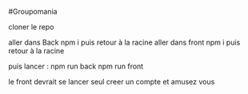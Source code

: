 #Groupomania

cloner le repo

aller dans Back npm i
puis retour à la racine
aller dans front npm i
puis retour à la racine

puis lancer :
npm run back
npm run front

le front devrait se lancer seul
creer un compte et amusez vous
